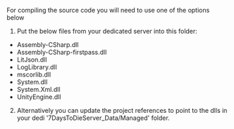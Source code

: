 For compiling the source code you will need to use one of the options below

1. Put the below files from your dedicated server into this folder:
* Assembly-CSharp.dll
* Assembly-CSharp-firstpass.dll
* LitJson.dll
* LogLibrary.dll
* mscorlib.dll
* System.dll
* System.Xml.dll
* UnityEngine.dll

2. Alternatively you can update the project references to point to the dlls in your dedi '7DaysToDieServer_Data/Managed' folder.
